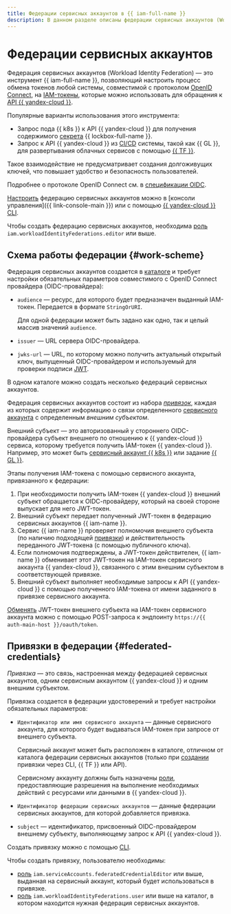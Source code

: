 ```yaml
---
title: Федерации сервисных аккаунтов в {{ iam-full-name }}
description: В данном разделе описаны федерации сервисных аккаунтов (Workload Identity Federations) — инструмент {{ iam-name }}, позволяющий настроить процесс обмена токенов любой системы, совместимой с OpenID Connect, на IAM-токены для обращения к API {{ yandex-cloud }}.
---
```


# Федерации сервисных аккаунтов

Федерация сервисных аккаунтов (Workload Identity Federation) — это инструмент {{ iam-full-name }}, позволяющий настроить процесс обмена токенов любой системы, совместимой с протоколом [OpenID Connect](https://openid.net/developers/how-connect-works/), на [IAM-токены](./authorization/iam-token.md), которые можно использовать для обращения к [API {{ yandex-cloud }}](../../api-design-guide/index.yaml).

Популярные варианты использования этого инструмента:

* Запрос пода {{ k8s }} к API {{ yandex-cloud }} для получения содержимого [секрета](../../lockbox/concepts/secret.md) {{ lockbox-full-name }}.
* Запрос к API {{ yandex-cloud }} из [CI/CD](/blog/posts/2022/10/ci-cd) системы, такой как {{ GL }}, для развертывания облачных сервисов с помощью [{{ TF }}](../../tutorials/infrastructure-management/terraform-quickstart.md).

Такое взаимодействие не предусматривает создания долгоживущих ключей, что повышает удобство и безопасность пользователей.

Подробнее о протоколе OpenID Connect см. в [спецификации OIDC](https://openid.net/specs/openid-connect-core-1_0.html).

[Настроить](../operations/wlif/setup-wlif.md) федерацию сервисных аккаунтов можно в [консоли управления]({{ link-console-main }}) или с помощью [{{ yandex-cloud }} CLI](../../cli/quickstart.md).

Чтобы создать федерацию сервисных аккаунтов, необходима [роль](../security/index.md#iam-workloadIdentityFederations-editor) `iam.workloadIdentityFederations.editor` или выше.

## Схема работы федерации {#work-scheme}

Федерация сервисных аккаунтов создается в [каталоге](../../resource-manager/concepts/resources-hierarchy.md#folder) и требует настройки обязательных параметров совместимого с OpenID Connect провайдера (OIDC-провайдера):

* `audience` — ресурс, для которого будет предназначен выданный IAM-токен. Передается в формате `StringOrURI`.

    Для одной федерации может быть задано как одно, так и целый массив значений `audience`.
* `issuer` — URL сервера OIDC-провайдера.
* `jwks-url` — URL, по которому можно получить актуальный открытый ключ, выпущенный OIDC-провайдером и используемый для проверки подписи [JWT](https://ru.wikipedia.org/wiki/JSON_Web_Token).

В одном каталоге можно создать несколько федераций сервисных аккаунтов.

Федерация сервисных аккаунтов состоит из набора [_привязок_](#federated-credentials), каждая из которых содержит информацию о связи определенного [сервисного аккаунта](./users/service-accounts.md) с определенным _внешним субъектом_.

Внешний субъект — это авторизованный у стороннего OIDС-провайдера субъект внешнего по отношению к {{ yandex-cloud }} сервиса, которому требуется получить IAM-токен {{ yandex-cloud }}. Например, это может быть [сервисный аккаунт {{ k8s }}](../../managed-kubernetes/concepts/index.md#service-accounts) или задание [{{ GL }}](../../managed-gitlab/index.yaml).

Этапы получения IAM-токена с помощью сервисного аккаунта, привязанного к федерации:

1. При необходимости получить IAM-токен {{ yandex-cloud }} внешний субъект обращается к OIDС-провайдеру, который на своей стороне выпускает для него JWT-токен.
1. Внешний субъект передает полученный JWT-токен в федерацию сервисных аккаунтов {{ iam-name }}.
1. Сервис {{ iam-name }} проверяет полномочия внешнего субъекта (по наличию подходящей [привязки](#federated-credentials)) и действительность переданного JWT-токена (с помощью публичного ключа).
1. Если полномочия подтверждены, а JWT-токен действителен, {{ iam-name }} обменивает этот JWT-токен на IAM-токен сервисного аккаунта {{ yandex-cloud }}, связанного с этим внешним субъектом в соответствующей привязке.
1. Внешний субъект выполняет необходимые запросы к API {{ yandex-cloud }} с помощью полученного IAM-токена от имени заданного в привязке сервисного аккаунта.

[Обменять](../operations/wlif/setup-wlif.md#exchange-jwt-for-iam) JWT-токен внешнего субъекта на IAM-токен сервисного аккаунта можно с помощью POST-запроса к эндпоинту `https://{{ auth-main-host }}/oauth/token`.

## Привязки в федерации {#federated-credentials}

_Привязка_ — это связь, настроенная между федерацией сервисных аккаунтов, одним сервисным аккаунтом {{ yandex-cloud }} и одним внешним субъектом.

Привязка создается в федерации удостоверений и требует настройки обязательных параметров:

* `Идентификатор или имя сервисного аккаунта` — данные сервисного аккаунта, для которого будет выдаваться IAM-токен при запросе от внешнего субъекта.

    Сервисный аккаунт может быть расположен в каталоге, отличном от каталога федерации сервисных аккаунтов (только при [создании](../operations/wlif/setup-wlif.md#create-federated-credential) привязки через CLI, {{ TF }} или API).

    Сервисному аккаунту должны быть назначены [роли](./access-control/roles.md), предоставляющие разрешения на выполнение необходимых действий с ресурсами или данными в {{ yandex-cloud }}.
* `Идентификатор федерации сервисных аккаунтов` — данные федерации сервисных аккаунтов, для которой добавляется привязка.
* `subject` — идентификатор, присвоенный OIDС-провайдером внешнему субъекту, выполняющему запрос к API {{ yandex-cloud }}.

Создать привязку можно с помощью [CLI](../../cli/quickstart.md).

Чтобы создать привязку, пользователю необходимы:
* [роль](../security/index.md#iam-serviceAccounts-federatedCredentialEditor) `iam.serviceAccounts.federatedCredentialEditor` или выше, выданная на сервисный аккаунт, который будет использоваться в привязке.
* [роль](../security/index.md#iam-workloadIdentityFederations-user) `iam.workloadIdentityFederations.user` или выше на каталог, в котором находится нужная федерация сервисных аккаунтов.